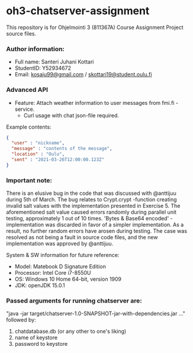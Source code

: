 # oh3-chatserver-assignment

This repository is for Ohjelmointi 3 (811367A) Course Assignment Project source files.

### Author information:
- Full name: Santeri Juhani Kottari
- StudentID: Y52934672
- Email: kosaju99@gmail.com / skottari19@student.oulu.fi

### Advanced API
- Feature: Attach weather information to user messages from fmi.fi -service.
  - Curl usage with chat json-file required.

Example contents:
```json
{
  "user" : "nickname",
  "message" : "contents of the message",
  "location" : "Oulu",
  "sent" : "2021-03-26T12:00:00.123Z"
}
```

### Important note:
There is an elusive bug in the code that was discussed with @anttijuu during 5th of March. The bug relates to Crypt.crypt -function creating invalid salt values with the implementation presented in Exercise 5. The aforementioned salt value caused errors randomly during parallel unit testing, approximately 1 out of 10 times. 'Bytes & Base64 encoded' -implementation was discarded in favor of a simpler implementation. As a result, no further random errors have arosen during testing. The case was resolved as not being a fault in source code files, and the new implementation was approved by @anttijuu.

System & SW information for future reference:
* Model: Matebook D Signature Edition
* Processor: Intel Core i7-8550U
* OS: Windows 10 Home 64-bit, version 1909
* JDK: openJDK 15.0.1

### Passed arguments for running chatserver are:

"java -jar target/chatserver-1.0-SNAPSHOT-jar-with-dependencies.jar ..." followed by:

1. chatdatabase.db (or any other to one's liking)
2. name of keystore
3. password to keystore
